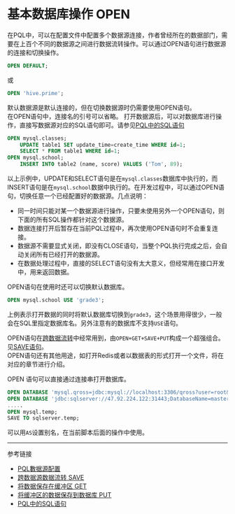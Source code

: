 # 基本数据库操作 OPEN
在PQL中，可以在配置文件中配置多个数据源连接，作者曾经所在的数据部门，需要在上百个不同的数据源之间进行数据流转操作。可以通过OPEN语句进行数据源的连接和切换操作。
```sql
OPEN DEFAULT;
```
或
```sql
OPEN 'hive.prime';
```
默认数据源是默认连接的，但在切换数据源时仍需要使用OPEN语句。  
在OPEN语句中，连接名的引号可以省略。
打开数据源后，可以对数据库进行操作，直接写数据源对应的SQL语句即可。请参见[PQL中的SQL语句](/pql/sql.md)
```sql
OPEN mysql.classes;
    UPDATE table1 SET update_time=create_time WHERE id=1;
    SELECT * FROM table1 WHERE id=1;
OPEN mysql.school;
    INSERT INTO table2 (name, score) VALUES ('Tom', 89); 
```
以上示例中，UPDATE和SELECT语句是在`mysql.classes`数据库中执行的，而INSERT语句是在`mysql.school`数据中执行的。在开发过程中，可以通过OPEN语句，切换任意一个已经配置好的数据源。几点说明：

* 同一时间只能对某一个数据源进行操作，只要未使用另外一个OPEN语句，则下面的所有SQL操作都针对这个数据源。
* 数据连接打开后暂存在当前PQL过程中，再次使用OPEN语句时不会重复连接。
* 数据源不需要显式关闭，即没有CLOSE语句，当整个PQL执行完成之后，会自动关闭所有已经打开的数据源。
* 在数据处理过程中，直接的SELECT语句没有太大意义，但经常用在接口开发中，用来返回数据。

OPEN语句在使用时还可以切换默认数据库。
```sql
OPEN mysql.school USE 'grade3';
```
上例表示打开数据的同时将默认数据库切换到`grade3`，这个场景用得很少，一般会在SQL里指定数据库名。另外注意有的数据库不支持`USE`语句。

OPEN语句在[跨数据流转](/pql/dataflow.md)中经常用到，由`OPEN+GET+SAVE+PUT`构成一个超强组合。见[SAVE语句](/pql/save.md)。  
OPEN语句还有其他用途，如打开Redis或者以数据表的形式打开一个文件，将在对应的章节进行介绍。

OPEN 语句可以直接通过连接串打开数据库。
```sql
OPEN DATABASE 'mysql.qross=jdbc:mysql://localhost:3306/qross?user=root&password=diablo&useUnicode=true&characterEncoding=utf-8&useSSL=false' AS 'mysql.temp';
OPEN DATABASE 'jdbc:sqlserver://47.92.224.122:31443;DatabaseName=master' DRIVER 'com.microsoft.sqlserver.jdbc.SQLServerDriver' USERNAME 'sa' PASSWORD '123' AS 'sqlserver.temp';
.....
OPEN mysql.temp;
SAVE TO sqlserver.temp;
```
可以用`AS`设置别名，在当前脚本后面的操作中使用。

---
参考链接

* [PQL數据源配置](/pql/properties.md)
* [跨数据源数据流转 SAVE](/pql/save.md)
* [将数据保存在缓冲区 GET](/pql/get.md)
* [将缓冲区的数据保存到数据库 PUT](/pql/put.md)
* [PQL中的SQL语句](/pql/sql.md) 